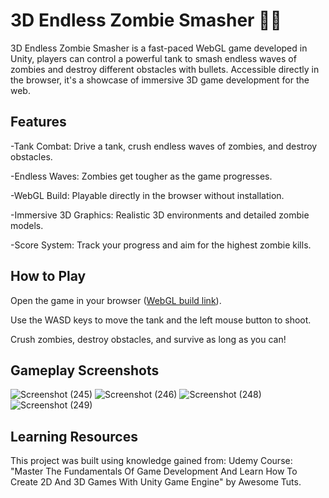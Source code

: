 # 3D Endless Zombie Smasher 🧟‍♂️

3D Endless Zombie Smasher is a fast-paced WebGL game developed in Unity, players can control a powerful tank to smash endless waves of zombies and destroy different obstacles with bullets. Accessible directly in the browser, it's a showcase of immersive 3D game development for the web.


## Features

-Tank Combat: Drive a tank, crush endless waves of zombies, and destroy obstacles.

-Endless Waves: Zombies get tougher as the game progresses.

-WebGL Build: Playable directly in the browser without installation.

-Immersive 3D Graphics: Realistic 3D environments and detailed zombie models.

-Score System: Track your progress and aim for the highest zombie kills.


## How to Play

Open the game in your browser ([WebGL build link](https://pushkarg01.github.io/endless-zombie-smasher/)).

Use the WASD keys to move the tank and the left mouse button to shoot.

Crush zombies, destroy obstacles, and survive as long as you can!


## Gameplay Screenshots

![Screenshot (245)](https://github.com/user-attachments/assets/10b94ba6-378d-43b2-b816-d6b7b6bbb2fa)
![Screenshot (246)](https://github.com/user-attachments/assets/fc9e5a22-7d1e-47fc-8d27-4306526a4f92)
![Screenshot (248)](https://github.com/user-attachments/assets/2a17c6dd-09ea-4c75-8bda-a67b4b11c47d)
![Screenshot (249)](https://github.com/user-attachments/assets/5ea49b91-23b7-4d6d-b70e-439de2f3a4df)


## Learning Resources

This project was built using knowledge gained from:
   Udemy Course: "Master The Fundamentals Of Game Development And Learn How To Create 2D And 3D Games With Unity Game Engine" by Awesome Tuts.

